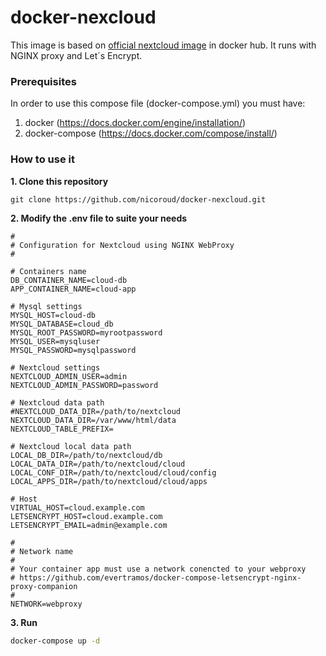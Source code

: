 # docker-nexcloud

This image is based on [official nextcloud image](https://hub.docker.com/r/library/nextcloud/) in docker hub.
It runs with NGINX proxy and Let´s Encrypt.

### Prerequisites
In order to use this compose file (docker-compose.yml) you must have:

1. docker (https://docs.docker.com/engine/installation/)
2. docker-compose (https://docs.docker.com/compose/install/)

### How to use it
**1. Clone this repository**

```shell
git clone https://github.com/nicoroud/docker-nexcloud.git
```

**2. Modify the .env file to suite your needs**

```shell
#
# Configuration for Nextcloud using NGINX WebProxy
#

# Containers name
DB_CONTAINER_NAME=cloud-db
APP_CONTAINER_NAME=cloud-app

# Mysql settings
MYSQL_HOST=cloud-db
MYSQL_DATABASE=cloud_db
MYSQL_ROOT_PASSWORD=myrootpassword
MYSQL_USER=mysqluser
MYSQL_PASSWORD=mysqlpassword

# Nextcloud settings
NEXTCLOUD_ADMIN_USER=admin
NEXTCLOUD_ADMIN_PASSWORD=password

# Nextcloud data path
#NEXTCLOUD_DATA_DIR=/path/to/nextcloud
NEXTCLOUD_DATA_DIR=/var/www/html/data
NEXTCLOUD_TABLE_PREFIX=

# Nextcloud local data path
LOCAL_DB_DIR=/path/to/nextcloud/db
LOCAL_DATA_DIR=/path/to/nextcloud/cloud
LOCAL_CONF_DIR=/path/to/nextcloud/cloud/config
LOCAL_APPS_DIR=/path/to/nextcloud/cloud/apps

# Host 
VIRTUAL_HOST=cloud.example.com
LETSENCRYPT_HOST=cloud.example.com
LETSENCRYPT_EMAIL=admin@example.com

#
# Network name
# 
# Your container app must use a network conencted to your webproxy 
# https://github.com/evertramos/docker-compose-letsencrypt-nginx-proxy-companion
#
NETWORK=webproxy
```

**3. Run**

```bash
docker-compose up -d
```
